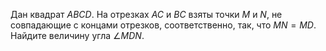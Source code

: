 Дан квадрат $ABCD$. На отрезках $AC$ и $BC$ взяты точки $M$ и $N$, не совпадающие с концами отрезков, 
соответственно, так, что $MN=MD$. Найдите величину угла $\angle MDN$.